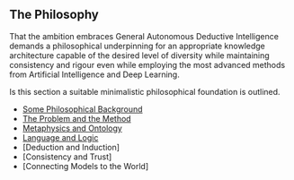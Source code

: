 
## The Philosophy

That the ambition embraces General Autonomous Deductive Intelligence demands a philosophical underpinning for an appropriate knowledge architecture capable of the desired level of diversity while maintaining consistency and rigour even while employing the most advanced methods from Artificial Intelligence and Deep Learning.

Is this section a suitable minimalistic philosophical foundation is outlined.

- [Some Philosophical Background](Some-Philosophical-Background)
- [The Problem and the Method](The-Problem-and-the-Method)
- [Metaphysics and Ontology](Metaphysics-and-Ontology)
- [Language and Logic](Language-and-Logic)
- [Deduction and Induction]
- [Consistency and Trust]
- [Connecting Models to the World]

